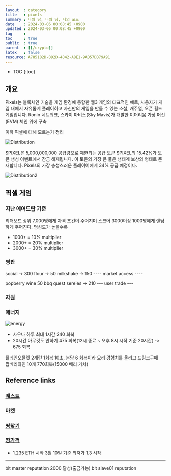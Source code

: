 ```yaml
---
layout  : category
title   : pixels 
summary : 나의 땀, 나의 땅, 나의 포도
date    : 2024-03-06 00:08:45 +0900
updated : 2024-03-06 00:08:45 +0900
tag     : 
toc     : true
public  : true
parent  : [[/crypto]] 
latex   : false
resource: A785182D-092D-4842-A8E1-9AD57DB79A91
---
```

* TOC
{:toc}

## 개요
Pixels는 블록체인 기술을 게임 환경에 통합한 웹3 게임의 대표적인 예로, 사용자가 게임 내에서 자유롭게 플레이하고 자신만의 게임을 만들 수 있는 소셜, 캐주얼, 오픈 월드 게임입니다. Ronin 네트워크, 스카이 마비스(Sky Mavis)가 개발한 이더리움 가상 머신(EVM) 체인 위에 구축

이하 픽셀에 대해 모르는거 정리

![Distribution](https://github.com/JayFreemandev/JayFreemandev.github.io/assets/72185011/258496f6-6a88-4e64-a693-1db3e74f095b)

$PIXEL은 5,000,000,000 공급량으로 제한되는 공급 토큰 $PIXEL의 15.42%가 토큰 생성 이벤트에서 잠금 해제됩니다. 이 토큰의 가장 큰 풀은 생태계 보상의 형태로 존재합니다. Pixels의 가장 충성스러운 플레이어에게 34% 공급 예정이다.

![Distribution2](https://github.com/JayFreemandev/JayFreemandev.github.io/assets/72185011/9f5a273a-78da-42ac-aab3-51e8b09693d4)

## 픽셀 게임

### 지난 에어드랍 기준
리더보드 상위 7,000명에게 자격 조건이 주어지며 스코어 3000이상 1000명에게 랜덤하게 주어진다. 명성도가 높을수록 
- 1000+ = 10% multiplier
- 2000+ = 20% multiplier
- 3000+ = 30% multiplier

### 평판
social -> 300
flour -> 50
milkshake -> 150
---- market access ----

popberry wine 50
bbq quest sereies -> 210
--- user trade ---

### 자원 

### 에너지
![energy](https://github.com/JayFreemandev/JayFreemandev.github.io/assets/72185011/3345dac6-8773-4be8-9aa8-62af66199c9e)

- 사우나 하루 최대 1시간 240 회복
- 20시간 아무것도 안하기 475 회복(12시 종료 ~ 오후 8시 시작 기준 20시간)
-> 675 회복

플레인오믈렛 2계란 1회복 10초, 분당 6 회복이라 요리 경험치를 올리고 드링크구매  
팝베리와인 10개 770회복(15000 베리 가치)  

## Reference links
### [퀘스트](https://web3triads.com/quests/)
### [마켓](https://www.pixels.tips/energy)
### [땅찾기](https://pixelstools.xyz/dashboard/buscar-lands)
### [땅가격](https://opensea.io/collection/pixels-farm)
- 1.235 ETH 시작 3월 10일 기준 최저가 1.3 시작

<hr>
bit master reputation 2000 달성(출금가능)
bit slave01 reputation